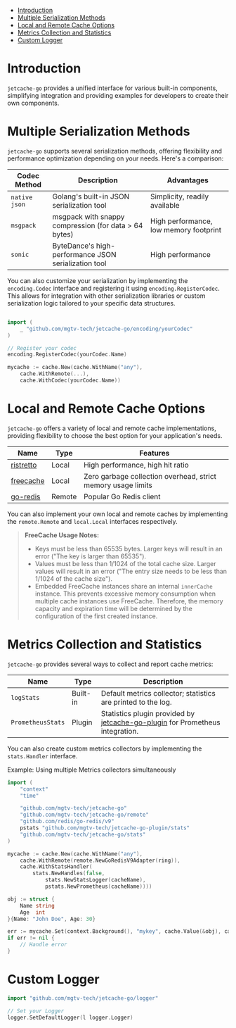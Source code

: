 <!-- TOC -->
* [Introduction](#introduction)
* [Multiple Serialization Methods](#multiple-serialization-methods)
* [Local and Remote Cache Options](#local-and-remote-cache-options)
* [Metrics Collection and Statistics](#metrics-collection-and-statistics)
* [Custom Logger](#custom-logger)
<!-- TOC -->

# Introduction

`jetcache-go` provides a unified interface for various built-in components, simplifying integration and providing examples for developers to create their own components.


# Multiple Serialization Methods

`jetcache-go` supports several serialization methods, offering flexibility and performance optimization depending on your needs.  Here's a comparison:

| Codec Method  | Description                                           | Advantages                             |
|---------------|-------------------------------------------------------|----------------------------------------|
| `native json` | Golang's built-in JSON serialization tool             | Simplicity, readily available          |
| `msgpack`     | msgpack with snappy compression (for data > 64 bytes) | High performance, low memory footprint |
| `sonic`       | ByteDance's high-performance JSON serialization tool  | High performance                       |


You can also customize your serialization by implementing the `encoding.Codec` interface and registering it using `encoding.RegisterCodec`.  This allows for integration with other serialization libraries or custom serialization logic tailored to your specific data structures.


```go

import (
    _ "github.com/mgtv-tech/jetcache-go/encoding/yourCodec"
)

// Register your codec
encoding.RegisterCodec(yourCodec.Name)

mycache := cache.New(cache.WithName("any"),
    cache.WithRemote(...),
    cache.WithCodec(yourCodec.Name))
```


# Local and Remote Cache Options

`jetcache-go` offers a variety of local and remote cache implementations, providing flexibility to choose the best option for your application's needs.

| Name                                                | Type   | Features                                                     |
|-----------------------------------------------------|--------|--------------------------------------------------------------|
| [ristretto](https://github.com/dgraph-io/ristretto) | Local  | High performance, high hit ratio                             |
| [freecache](https://github.com/coocood/freecache)   | Local  | Zero garbage collection overhead, strict memory usage limits |
| [go-redis](https://github.com/redis/go-redis)       | Remote | Popular Go Redis client                                      |


You can also implement your own local and remote caches by implementing the `remote.Remote` and `local.Local` interfaces respectively.


> **FreeCache Usage Notes:**
>
> * Keys must be less than 65535 bytes.  Larger keys will result in an error ("The key is larger than 65535").  
> * Values must be less than 1/1024 of the total cache size. Larger values will result in an error ("The entry size needs to be less than 1/1024 of the cache size").  
> * Embedded FreeCache instances share an internal `innerCache` instance. This prevents excessive memory consumption when multiple cache instances use FreeCache.  Therefore, the memory capacity and expiration time will be determined by the configuration of the first created instance.


# Metrics Collection and Statistics

`jetcache-go` provides several ways to collect and report cache metrics:

| Name              | Type     | Description                                                                                                                     |
|-------------------|----------|---------------------------------------------------------------------------------------------------------------------------------|
| `logStats`        | Built-in | Default metrics collector; statistics are printed to the log.                                                                   |
| `PrometheusStats` | Plugin   | Statistics plugin provided by [jetcache-go-plugin](https://github.com/mgtv-tech/jetcache-go-plugin) for Prometheus integration. |


You can also create custom metrics collectors by implementing the `stats.Handler` interface.


Example: Using multiple Metrics collectors simultaneously

```go
import (
    "context"
    "time"

    "github.com/mgtv-tech/jetcache-go"
    "github.com/mgtv-tech/jetcache-go/remote"
    "github.com/redis/go-redis/v9"
    pstats "github.com/mgtv-tech/jetcache-go-plugin/stats"
    "github.com/mgtv-tech/jetcache-go/stats"
)

mycache := cache.New(cache.WithName("any"),
	cache.WithRemote(remote.NewGoRedisV9Adapter(ring)),
    cache.WithStatsHandler(
        stats.NewHandles(false,
            stats.NewStatsLogger(cacheName), 
            pstats.NewPrometheus(cacheName))))

obj := struct {
    Name string
    Age  int
}{Name: "John Doe", Age: 30}

err := mycache.Set(context.Background(), "mykey", cache.Value(&obj), cache.TTL(time.Hour))
if err != nil {
    // Handle error
}
```

# Custom Logger

```go
import "github.com/mgtv-tech/jetcache-go/logger"

// Set your Logger
logger.SetDefaultLogger(l logger.Logger)
```

